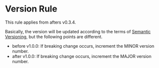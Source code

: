 # Version Rule

This rule applies from afters v0.3.4.

Basically, the version will be updated according to the terms of [Semantic Versioning](https://semver.org/),
but the following points are different.

- before v1.0.0: If breaking change occurs, increment the MINOR version number.
- after v1.0.0: If breaking change occurs, increment the MAJOR version number.   